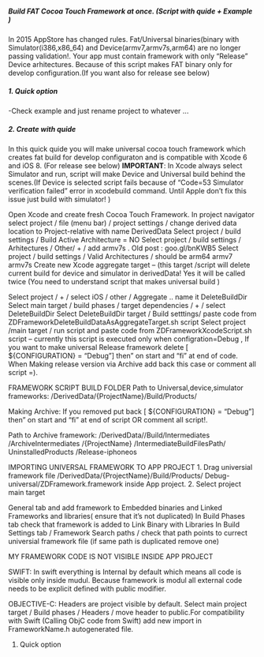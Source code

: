 <h5>Build FAT Cocoa Touch Framework at once. (Script with quide + Example )</h5>

In 2015 AppStore has changed rules. Fat/Universal binaries(binary with Simulator(i386,x86_64) and Device(armv7,armv7s,arm64) are no longer passing validation!. Your app must contain framework with only “Release” Device arhitectures.
Because of this script makes FAT binary only for develop configuration.(If you want also for release see below)




<h5>1. Quick option </h5>
 -Check example and just rename project to whatever ...


<h5>2. Create with quide </h5>
In this quick quide you will make universal cocoa touch framework which creates fat build for develop configuraton and is compatible with Xcode 6 and iOS 8. (For release see below)
<b>IMPORTANT</b>: In Xcode always select Simulator and run, script will make Device and Universal build behind the scenes.(If Device is selected script fails because of “Code=53 Simulator verification failed” error in xcodebuild command. Until Apple don’t fix this issue just build with simulator! )

Open Xcode and create fresh Cocoa Touch Framework.
In project navigator select project / file (menu bar) / project settings / change derived data location to Project-relative with name DerivedData
Select project / build settings / Build Active Architecture = NO
Select project / build settings / Arhitectures / Other/ + / add armv7s . Old post : goo.gl/bnKWB5
Select project / build settings / Valid Architectures / should be arm64 armv7 armv7s
Create new Xcode aggregate target – (this target /script will delete current build for device and simulator in derivedData! Yes it will be called twice (You need to understand script that makes universal build )

Select project / + / select iOS / other / Aggregate .. name it DeleteBuildDir
Select main target / build phases / target dependencies / + / select DeleteBuildDir
Select DeleteBuildDir target / Build setttings/ paste code from ZDFrameworkDeleteBuildDataAsAggregateTarget.sh script
Select project /main target / run script and paste code from ZDFrameworkXcodeScript.sh script – currently this script is executed only when configration=Debug , If you want to make universal Release framework delete [ ${CONFIGURATION} = “Debug”] then” on start and “fi” at end of code. When Making release version via Archive add back this case or comment all script =).

FRAMEWORK SCRIPT BUILD FOLDER Path to Universal,device,simulator frameworks: /DerivedData/{ProjectName}/Build/Products/

Making Archive: If you removed put back [ ${CONFIGURATION} = “Debug”] then” on start and “fi” at end of script OR comment all script!.

Path to Archive framework: /DerivedData//Build/Intermediates /ArchiveIntermediates /{ProjectName} /IntermediateBuildFilesPath/ UninstalledProducts /Release-iphoneos

IMPORTING UNIVERSAL FRAMEWORK TO APP PROJECT 1. Drag universial framework file /DerivedData/{ProjectName}/Build/Products/ Debug-universal/ZDFramework.framework inside App project. 2. Select project main target

General tab and add framework to Embedded binaries and Linked Frameworks and libraries( ensure that it’s not duplicated) In Build Phases tab check that framework is added to Link Binary with Libraries In Build Settings tab / Framework Search paths / check that path points to currect universial framework file (if same path is duplicated remove one)

MY FRAMEWORK CODE IS NOT VISIBLE INSIDE APP PROJECT

SWIFT: In swift everything is Internal by default which means all code is visible only inside mudul. Because framework is modul all external code needs to be explicit defined with public modifier.

OBJECTIVE-C: Headers are project visible by default. Select main project target / Build phases / Headers / move header to public.For compatibility with Swift (Calling ObjC code from Swift) add new import in FrameworkName.h autogenerated file.
1. Quick option
